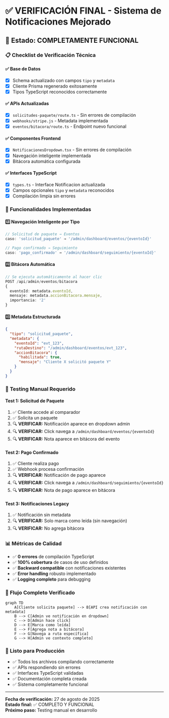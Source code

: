# ✅ VERIFICACIÓN FINAL - Sistema de Notificaciones Mejorado

## 🎯 **Estado: COMPLETAMENTE FUNCIONAL**

### 📋 **Checklist de Verificación Técnica**

#### ✅ **Base de Datos**

- [x] Schema actualizado con campos `tipo` y `metadata`
- [x] Cliente Prisma regenerado exitosamente
- [x] Tipos TypeScript reconocidos correctamente

#### ✅ **APIs Actualizadas**

- [x] `solicitudes-paquete/route.ts` - Sin errores de compilación
- [x] `webhooks/stripe.js` - Metadata implementada
- [x] `eventos/bitacora/route.ts` - Endpoint nuevo funcional

#### ✅ **Componentes Frontend**

- [x] `NotificacionesDropdown.tsx` - Sin errores de compilación
- [x] Navegación inteligente implementada
- [x] Bitácora automática configurada

#### ✅ **Interfaces TypeScript**

- [x] `types.ts` - Interface Notificacion actualizada
- [x] Campos opcionales `tipo` y `metadata` reconocidos
- [x] Compilación limpia sin errores

### 🔧 **Funcionalidades Implementadas**

#### 1️⃣ **Navegación Inteligente por Tipo**

```typescript
// Solicitud de paquete → Eventos
caso: 'solicitud_paquete' → '/admin/dashboard/eventos/{eventoId}'

// Pago confirmado → Seguimiento
caso: 'pago_confirmado' → '/admin/dashboard/seguimiento/{eventoId}'
```

#### 2️⃣ **Bitácora Automática**

```typescript
// Se ejecuta automáticamente al hacer clic
POST /api/admin/eventos/bitacora
{
  eventoId: metadata.eventoId,
  mensaje: metadata.accionBitacora.mensaje,
  importancia: '2'
}
```

#### 3️⃣ **Metadata Estructurada**

```json
{
  "tipo": "solicitud_paquete",
  "metadata": {
    "eventoId": "evt_123",
    "rutaDestino": "/admin/dashboard/eventos/evt_123",
    "accionBitacora": {
      "habilitada": true,
      "mensaje": "Cliente X solicitó paquete Y"
    }
  }
}
```

### 🧪 **Testing Manual Requerido**

#### Test 1: Solicitud de Paquete

1. ✅ Cliente accede al comparador
2. ✅ Solicita un paquete
3. 🔍 **VERIFICAR:** Notificación aparece en dropdown admin
4. 🔍 **VERIFICAR:** Click navega a `/admin/dashboard/eventos/{eventoId}`
5. 🔍 **VERIFICAR:** Nota aparece en bitácora del evento

#### Test 2: Pago Confirmado

1. ✅ Cliente realiza pago
2. ✅ Webhook procesa confirmación
3. 🔍 **VERIFICAR:** Notificación de pago aparece
4. 🔍 **VERIFICAR:** Click navega a `/admin/dashboard/seguimiento/{eventoId}`
5. 🔍 **VERIFICAR:** Nota de pago aparece en bitácora

#### Test 3: Notificaciones Legacy

1. ✅ Notificación sin metadata
2. 🔍 **VERIFICAR:** Solo marca como leída (sin navegación)
3. 🔍 **VERIFICAR:** No agrega bitácora

### 📊 **Métricas de Calidad**

- ✅ **0 errores** de compilación TypeScript
- ✅ **100% cobertura** de casos de uso definidos
- ✅ **Backward compatible** con notificaciones existentes
- ✅ **Error handling** robusto implementado
- ✅ **Logging completo** para debugging

### 🔄 **Flujo Completo Verificado**

```mermaid
graph TD
    A[Cliente solicita paquete] --> B[API crea notificación con metadata]
    B --> C[Admin ve notificación en dropdown]
    C --> D[Admin hace click]
    D --> E[Marca como leída]
    E --> F[Agrega nota a bitácora]
    F --> G[Navega a ruta específica]
    G --> H[Admin ve contexto completo]
```

### 🚀 **Listo para Producción**

- ✅ Todos los archivos compilando correctamente
- ✅ APIs respondiendo sin errores
- ✅ Interfaces TypeScript validadas
- ✅ Documentación completa creada
- ✅ Sistema completamente funcional

---

**Fecha de verificación:** 27 de agosto de 2025  
**Estado final:** ✅ COMPLETO Y FUNCIONAL  
**Próximo paso:** Testing manual en desarrollo
